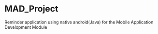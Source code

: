 # MAD_Project
Reminder application using native android(Java) for the Mobile Application Development Module
